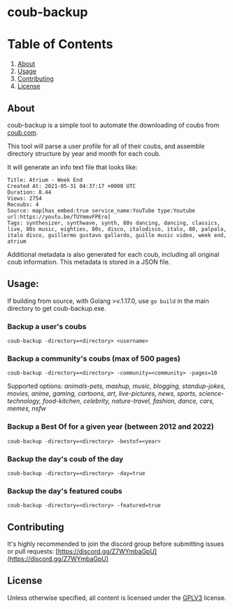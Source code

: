 # coub-backup

# Table of Contents
1. [About](#about)
2. [Usage](#usage)
3. [Contributing](#contributing)
4. [License](#license)

## About
coub-backup is a simple tool to automate the downloading of coubs from [coub.com](https://coub.com).

This tool will parse a user profile for all of their coubs, and assemble directory structure by year and month for each coub.

It will generate an info text file that looks like:

```text
Title: Atrium - Week End
Created At: 2021-05-31 04:37:17 +0000 UTC
Duration: 8.44
Views: 2754
Recoubs: 4
Source: map[has_embed:true service_name:YouTube type:Youtube url:https://youtu.be/TUYmmvFPEro]
Tags: synthesizer, synthwave, synth, 80s dancing, dancing, classics, live, 80s music, eighties, 80s, disco, italodisco, italo, 80, palpala, italo disco, guillermo gustavo gallardo, guille music video, week end, atrium

```

Additional metadata is also generated for each coub, including all original coub information. This metadata is stored in a JSON file. 

## Usage:

If building from source, with Golang >v.1.17.0, use `go build` in the main directory to get coub-backup.exe.

### Backup a user's coubs

`coub-backup -directory=<directory> <username>`

### Backup a community's coubs (max of 500 pages)

`coub-backup -directory=<directory> -community=<community> -pages=10`

Supported options: *animals-pets, mashup, music, blogging, standup-jokes, movies, anime, gaming, cartoons, art, live-pictures, news, sports, science-technology, food-kitchen, celebrity, nature-travel, fashion, dance, cars, memes, nsfw*

### Backup a Best Of for a given year (between 2012 and 2022)

`coub-backup -directory=<directory> -bestof=<year>`

### Backup the day's coub of the day

`coub-backup -directory=<directory> -day=true`

### Backup the day's featured coubs

`coub-backup -directory=<directory> -featured=true`

## Contributing

It's highly recommended to join the discord group before submitting issues or pull requests: [https://discord.gg/Z7WYmbaGpU](https://discord.gg/Z7WYmbaGpU)

## License

Unless otherwise specified, all content is licensed under the [GPLV3](https://www.gnu.org/licenses/gpl-3.0.en.html) license.